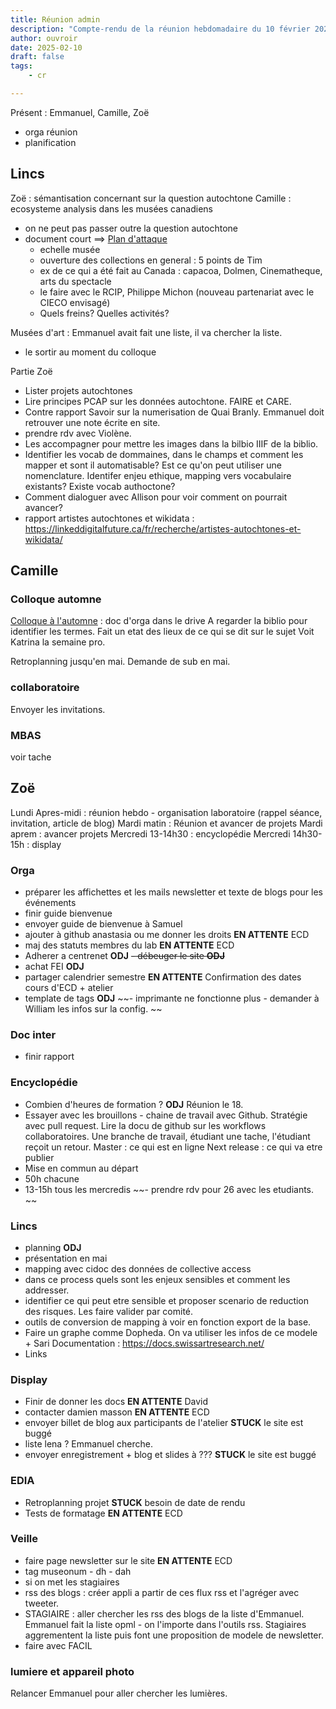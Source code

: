 ```yaml
---
title: Réunion admin
description: "Compte-rendu de la réunion hebdomadaire du 10 février 2025"
author: ouvroir
date: 2025-02-10
draft: false
tags: 
    - cr

---
```

Présent : Emmanuel, Camille, Zoë

- orga réunion
- planification

## Lincs

Zoë : sémantisation concernant sur la question autochtone
Camille : ecosysteme analysis dans les musées canadiens
- on ne peut pas passer outre la question autochtone 
- document court ==> [Plan d'attaque](https://docs.google.com/document/d/1rqklV86E5OMMmrtML-qK9iEqI_SQpucq9B4cGZmxAuE/edit?tab=t.rrj3w95lw588) 
    - echelle musée 
    - ouverture des collections en general : 5 points de Tim 
    - ex de ce qui a été fait au Canada : capacoa, Dolmen, Cinematheque, arts du spectacle 
    - le faire avec le RCIP, Philippe Michon (nouveau partenariat avec le CIECO envisagé)
    - Quels freins? Quelles activités?

Musées d'art : Emmanuel avait fait une liste, il va chercher la liste.

- le sortir au moment du colloque

Partie Zoë 
- Lister projets autochtones 
- Lire principes PCAP sur les données autochtone. FAIRE et CARE. 
- Contre rapport Savoir sur la numerisation de Quai Branly. Emmanuel doit retrouver une note écrite en site. 
- prendre rdv avec Violène.
- Les accompagner pour mettre les images dans la bilbio IIIF de la biblio. 
- Identifier les vocab de dommaines, dans le champs et comment les mapper et sont il automatisable? Est ce qu'on peut utiliser une nomenclature. Identifer enjeu ethique, mapping vers vocabulaire existants? Existe vocab authoctone? 
- Comment dialoguer avec Allison pour voir comment on pourrait avancer? 
- rapport artistes autochtones et wikidata : https://linkeddigitalfuture.ca/fr/recherche/artistes-autochtones-et-wikidata/


## Camille

### Colloque automne
[Colloque à l'automne](https://docs.google.com/document/d/1rqklV86E5OMMmrtML-qK9iEqI_SQpucq9B4cGZmxAuE/edit?tab=t.se9tw8wtoyrf#heading=h.oq7li7lq404p) : doc d'orga dans le drive
A regarder la biblio pour identifier les termes. 
Fait un etat des lieux de ce qui se dit sur le sujet
Voit Katrina la semaine pro. 

Retroplanning jusqu'en mai. Demande de sub en mai.

### collaboratoire

Envoyer les invitations. 

### MBAS 

voir tache 

## Zoë

Lundi Apres-midi : réunion hebdo - organisation laboratoire (rappel séance, invitation, article de blog)
Mardi matin : Réunion et avancer de projets
Mardi aprem : avancer projets
Mercredi 13-14h30 : encyclopédie
Mercredi 14h30-15h : display

### Orga 
- préparer les affichettes et les mails newsletter et texte de blogs pour les événements 
- finir guide bienvenue
- envoyer guide de bienvenue à Samuel
- ajouter à github anastasia ou me donner les droits **EN ATTENTE** ECD
- maj des statuts membres du lab **EN ATTENTE** ECD
- Adherer a centrenet **ODJ**
~~- débeuger le site **ODJ**~~
- achat FEI **ODJ**
- partager calendrier semestre **EN ATTENTE** Confirmation des dates cours d'ECD + atelier
- template de tags **ODJ**
~~- imprimante ne fonctionne plus - demander à William les infos sur la config. ~~

### Doc inter

- finir rapport

### Encyclopédie 

- Combien d'heures de formation ? **ODJ** Réunion le 18. 
- Essayer avec les brouillons - chaine de travail avec Github. Stratégie avec pull request. Lire la docu de github sur les workflows collaboratoires.
Une branche de travail, étudiant une tache, l'étudiant reçoit un retour. 
Master : ce qui est en ligne
Next release : ce qui va etre publier
- Mise en commun au départ
- 50h chacune
- 13-15h tous les mercredis
~~- prendre rdv pour 26 avec les etudiants. ~~

### Lincs

- planning **ODJ**
- présentation en mai 
- mapping avec cidoc des données de collective access
- dans ce process quels sont les enjeux sensibles et comment les addresser. 
- identifier ce qui peut etre sensible et proposer scenario de reduction des risques. Les faire valider par comité. 
- outils de conversion de mapping à voir en fonction export de la base. 
- Faire un graphe comme Dopheda. On va utiliser les infos de ce modele + Sari Documentation : https://docs.swissartresearch.net/ 
- Links 

### Display

- Finir de donner les docs **EN ATTENTE** David
- contacter damien masson **EN ATTENTE** ECD
- envoyer billet de blog aux participants de l'atelier **STUCK** le site est buggé
- liste lena ? Emmanuel cherche. 
- envoyer enregistrement + blog et slides à ??? **STUCK** le site est buggé

### EDIA

- Retroplanning projet **STUCK** besoin de date de rendu
- Tests de formatage **EN ATTENTE** ECD

### Veille

- faire page newsletter sur le site **EN ATTENTE** ECD
- tag museonum - dh - dah
- si on met les stagiaires 
- rss des blogs : créer appli a partir de ces flux rss et l'agréger avec tweeter. 
- STAGIAIRE : aller chercher les rss des blogs de la liste d'Emmanuel. Emmanuel fait la liste opml - on l'importe dans l'outils rss. Stagiaires aggrementent la liste puis font une proposition de modele de newsletter. 
- faire avec FACIL

### lumiere et appareil photo 

Relancer Emmanuel pour aller chercher les lumières.